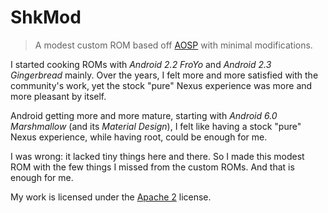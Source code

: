 # ShkMod

> A modest custom ROM based off [AOSP](https://android.googlesource.com/) with minimal modifications.

I started cooking ROMs with _Android 2.2 FroYo_ and _Android 2.3 Gingerbread_ mainly.
Over the years, I felt more and more satisfied with the community's work, yet the stock "pure" Nexus experience was more and more pleasant by itself.

Android getting more and more mature, starting with _Android 6.0 Marshmallow_ (and its _Material Design_), I felt like having a stock "pure" Nexus experience, while having root, could be enough for me.

I was wrong: it lacked tiny things here and there. So I made this modest ROM with the few things I missed from the custom ROMs. And that is enough for me.

My work is licensed under the [Apache 2](http://www.apache.org/licenses/LICENSE-2.0.txt) license.
